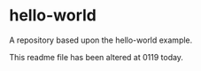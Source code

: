 # hello-world
A repository based upon the hello-world example.

This readme file has been altered at 0119 today.
